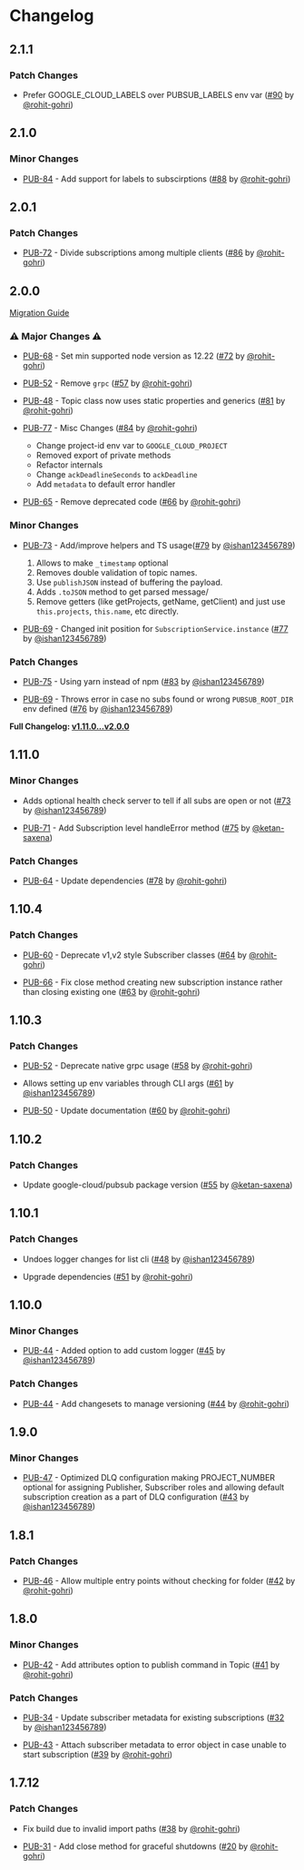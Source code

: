 # Changelog

## 2.1.1

### Patch Changes

- Prefer GOOGLE_CLOUD_LABELS over PUBSUB_LABELS env var ([#90](https://github.com/deliveryhero/hfc-pubsub/pull/90) by [@rohit-gohri](https://github.com/rohit-gohri))

## 2.1.0

### Minor Changes

- [PUB-84](https://honesttech.atlassian.net/browse/PUB-84) - Add support for labels to subscirptions ([#88](https://github.com/deliveryhero/hfc-pubsub/pull/88) by [@rohit-gohri](https://github.com/rohit-gohri))

## 2.0.1

### Patch Changes

- [PUB-72](https://honesttech.atlassian.net/browse/PUB-72) - Divide subscriptions among multiple clients ([#86](https://github.com/deliveryhero/hfc-pubsub/pull/86) by [@rohit-gohri](https://github.com/rohit-gohri))

## 2.0.0

[Migration Guide](https://deliveryhero.github.io/hfc-pubsub/guides/migrating-to-v2)

### ⚠️ Major Changes ⚠️

- [PUB-68](https://honesttech.atlassian.net/browse/PUB-68) - Set min supported node version as 12.22 ([#72](https://github.com/deliveryhero/hfc-pubsub/pull/72) by [@rohit-gohri](https://github.com/rohit-gohri))

- [PUB-52](https://honesttech.atlassian.net/browse/PUB-52) - Remove `grpc` ([#57](https://github.com/deliveryhero/hfc-pubsub/pull/57) by [@rohit-gohri](https://github.com/rohit-gohri))

- [PUB-48](https://honesttech.atlassian.net/browse/PUB-48) - Topic class now uses static properties and generics ([#81](https://github.com/deliveryhero/hfc-pubsub/pull/81) by [@rohit-gohri](https://github.com/rohit-gohri))

- [PUB-77](https://honesttech.atlassian.net/browse/PUB-77) - Misc Changes ([#84](https://github.com/deliveryhero/hfc-pubsub/pull/84) by [@rohit-gohri](https://github.com/rohit-gohri))

  - Change project-id env var to `GOOGLE_CLOUD_PROJECT`
  - Removed export of private methods
  - Refactor internals
  - Change `ackDeadlineSeconds` to `ackDeadline`
  - Add `metadata` to default error handler

- [PUB-65](https://honesttech.atlassian.net/browse/PUB-65) - Remove deprecated code ([#66](https://github.com/deliveryhero/hfc-pubsub/pull/66) by [@rohit-gohri](https://github.com/rohit-gohri))

### Minor Changes

- [PUB-73](https://honesttech.atlassian.net/browse/PUB-73) - Add/improve helpers and TS usage([#79](https://github.com/deliveryhero/hfc-pubsub/pull/79) by [@ishan123456789](https://github.com/ishan123456789))

  1. Allows to make `_timestamp` optional
  2. Removes double validation of topic names.
  3. Use `publishJSON` instead of buffering the payload.
  4. Adds `.toJSON` method to get parsed message/
  5. Remove getters (like getProjects, getName, getClient) and just use `this.projects`, `this.name`, etc directly.

- [PUB-69](https://honesttech.atlassian.net/browse/PUB-69) - Changed init position for `SubscriptionService.instance` ([#77](https://github.com/deliveryhero/hfc-pubsub/pull/77) by [@ishan123456789](https://github.com/ishan123456789))

### Patch Changes

- [PUB-75](https://honesttech.atlassian.net/browse/PUB-75) - Using yarn instead of npm ([#83](https://github.com/deliveryhero/hfc-pubsub/pull/83) by [@ishan123456789](https://github.com/ishan123456789))

- [PUB-69](https://honesttech.atlassian.net/browse/PUB-69) - Throws error in case no subs found or wrong `PUBSUB_ROOT_DIR` env defined ([#76](https://github.com/deliveryhero/hfc-pubsub/pull/76) by [@ishan123456789](https://github.com/ishan123456789))

**Full Changelog: [v1.11.0...v2.0.0](https://github.com/deliveryhero/hfc-pubsub/compare/v1.11.0...v2.0.0)**

## 1.11.0

### Minor Changes

- Adds optional health check server to tell if all subs are open or not ([#73](https://github.com/deliveryhero/hfc-pubsub/pull/73) by [@ishan123456789](https://github.com/ishan123456789))

- [PUB-71](https://honesttech.atlassian.net/browse/PUB-71) - Add Subscription level handleError method ([#75](https://github.com/deliveryhero/hfc-pubsub/pull/75) by [@ketan-saxena](https://github.com/ketan-saxena))

### Patch Changes

- [PUB-64](https://honesttech.atlassian.net/browse/PUB-64) - Update dependencies ([#78](https://github.com/deliveryhero/hfc-pubsub/pull/78) by [@rohit-gohri](https://github.com/rohit-gohri))

## 1.10.4

### Patch Changes

- [PUB-60](https://honesttech.atlassian.net/browse/PUB-60) - Deprecate v1,v2 style Subscriber classes ([#64](https://github.com/deliveryhero/hfc-pubsub/pull/64) by [@rohit-gohri](https://github.com/rohit-gohri))

- [PUB-66](https://honesttech.atlassian.net/browse/PUB-66) - Fix close method creating new subscription instance rather than closing existing one ([#63](https://github.com/deliveryhero/hfc-pubsub/pull/63) by [@rohit-gohri](https://github.com/rohit-gohri))

## 1.10.3

### Patch Changes

- [PUB-52](https://honesttech.atlassian.net/browse/PUB-52) - Deprecate native grpc usage ([#58](https://github.com/deliveryhero/hfc-pubsub/pull/58) by [@rohit-gohri](https://github.com/rohit-gohri))

- Allows setting up env variables through CLI args ([#61](https://github.com/deliveryhero/hfc-pubsub/pull/61) by [@ishan123456789](https://github.com/ishan123456789))

- [PUB-50](https://honesttech.atlassian.net/browse/PUB-50) - Update documentation ([#60](https://github.com/deliveryhero/hfc-pubsub/pull/60) by [@rohit-gohri](https://github.com/rohit-gohri))

## 1.10.2

### Patch Changes

- Update google-cloud/pubsub package version ([#55](https://github.com/deliveryhero/hfc-pubsub/pull/55) by [@ketan-saxena](https://github.com/ketan-saxena))

## 1.10.1

### Patch Changes

- Undoes logger changes for list cli ([#48](https://github.com/deliveryhero/hfc-pubsub/pull/48) by [@ishan123456789](https://github.com/ishan123456789))

- Upgrade dependencies ([#51](https://github.com/deliveryhero/hfc-pubsub/pull/51) by [@rohit-gohri](https://github.com/rohit-gohri))

## 1.10.0

### Minor Changes

- [PUB-44](https://honesttech.atlassian.net/browse/PUB-44) - Added option to add custom logger ([#45](https://github.com/deliveryhero/hfc-pubsub/pull/45) by [@ishan123456789](https://github.com/ishan123456789))

### Patch Changes

- [PUB-44](https://honesttech.atlassian.net/browse/PUB-44) - Add changesets to manage versioning ([#44](https://github.com/deliveryhero/hfc-pubsub/pull/44) by [@rohit-gohri](https://github.com/rohit-gohri))

## 1.9.0

### Minor Changes

- [PUB-47](https://honesttech.atlassian.net/browse/PUB-47) - Optimized DLQ configuration making PROJECT_NUMBER optional for assigning Publisher, Subscriber roles and allowing default subscription creation as a part of DLQ configuration ([#43](https://github.com/deliveryhero/hfc-pubsub/pull/43) by [@ishan123456789](https://github.com/ishan123456789))

## 1.8.1

### Patch Changes

- [PUB-46](https://honesttech.atlassian.net/browse/PUB-46) - Allow multiple entry points without checking for folder ([#42](https://github.com/deliveryhero/hfc-pubsub/pull/42) by [@rohit-gohri](https://github.com/rohit-gohri))

## 1.8.0

### Minor Changes

- [PUB-42](https://honesttech.atlassian.net/browse/PUB-42) - Add attributes option to publish command in Topic ([#41](https://github.com/deliveryhero/hfc-pubsub/pull/41) by [@rohit-gohri](https://github.com/rohit-gohri))

### Patch Changes

- [PUB-34](https://honesttech.atlassian.net/browse/PUB-34) - Update subscriber metadata for existing subscriptions ([#32](https://github.com/deliveryhero/hfc-pubsub/pull/32) by [@ishan123456789](https://github.com/ishan123456789))

- [PUB-43](https://honesttech.atlassian.net/browse/PUB-43) - Attach subscriber metadata to error object in case unable to start subscription ([#39](https://github.com/deliveryhero/hfc-pubsub/pull/39) by [@rohit-gohri](https://github.com/rohit-gohri))

## 1.7.12

### Patch Changes

- Fix build due to invalid import paths ([#38](https://github.com/deliveryhero/hfc-pubsub/pull/38) by [@rohit-gohri](https://github.com/rohit-gohri))

- [PUB-31](https://honesttech.atlassian.net/browse/PUB-31) - Add close method for graceful shutdowns ([#20](https://github.com/deliveryhero/hfc-pubsub/pull/20) by [@rohit-gohri](https://github.com/rohit-gohri))
